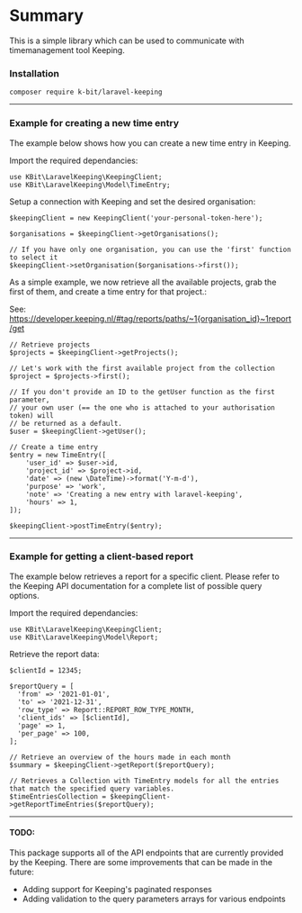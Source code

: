 # Summary

This is a simple library which can be used to communicate with timemanagement tool Keeping.

### Installation

```
composer require k-bit/laravel-keeping
```
---
### Example for creating a new time entry
The example below shows how you can create a new time entry in Keeping.

Import the required dependancies:
```
use KBit\LaravelKeeping\KeepingClient;
use KBit\LaravelKeeping\Model\TimeEntry;
```

Setup a connection with Keeping and set the desired organisation:
```
$keepingClient = new KeepingClient('your-personal-token-here');

$organisations = $keepingClient->getOrganisations();

// If you have only one organisation, you can use the 'first' function to select it
$keepingClient->setOrganisation($organisations->first());

```

As a simple example, we now retrieve all the available projects,
grab the first of them, and create a time entry for that project.:

See:
https://developer.keeping.nl/#tag/reports/paths/~1{organisation_id}~1report/get

```
// Retrieve projects
$projects = $keepingClient->getProjects();

// Let's work with the first available project from the collection
$project = $projects->first();

// If you don't provide an ID to the getUser function as the first parameter,
// your own user (== the one who is attached to your authorisation token) will
// be returned as a default. 
$user = $keepingClient->getUser();

// Create a time entry
$entry = new TimeEntry([
    'user_id' => $user->id,
    'project_id' => $project->id,
    'date' => (new \DateTime)->format('Y-m-d'),
    'purpose' => 'work',
    'note' => 'Creating a new entry with laravel-keeping',
    'hours' => 1,
]);

$keepingClient->postTimeEntry($entry);
```

---

### Example for getting a client-based report
The example below retrieves a report for a specific client.
Please refer to the Keeping API documentation for a complete list of possible query options.

Import the required dependancies:
```
use KBit\LaravelKeeping\KeepingClient;
use KBit\LaravelKeeping\Model\Report;
```

Retrieve the report data:

```
$clientId = 12345;

$reportQuery = [
  'from' => '2021-01-01',
  'to' => '2021-12-31',
  'row_type' => Report::REPORT_ROW_TYPE_MONTH,
  'client_ids' => [$clientId],
  'page' => 1,
  'per_page' => 100,
];

// Retrieve an overview of the hours made in each month
$summary = $keepingClient->getReport($reportQuery);

// Retrieves a Collection with TimeEntry models for all the entries that match the specified query variables.
$timeEntriesCollection = $keepingClient->getReportTimeEntries($reportQuery);
```
---
#### TODO:
This package supports all of the API endpoints that are currently provided by the Keeping. There are some improvements that can be made in the future:

* Adding support for Keeping's paginated responses
* Adding validation to the query parameters arrays for various endpoints
